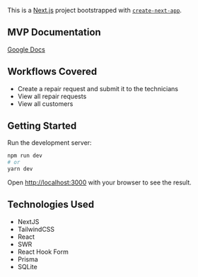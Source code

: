 This is a [Next.js](https://nextjs.org/) project bootstrapped with [`create-next-app`](https://github.com/vercel/next.js/tree/canary/packages/create-next-app).

## MVP Documentation
[Google Docs](https://docs.google.com/document/d/1_NdNHSbmXFqClr9ZO434-oX2VN8ZjTvVAGIagUSB09M/edit?usp=sharing)

## Workflows Covered
* Create a repair request and submit it to the technicians
* View all repair requests
* View all customers

## Getting Started

Run the development server:

```bash
npm run dev
# or
yarn dev
```

Open [http://localhost:3000](http://localhost:3000) with your browser to see the result.


## Technologies Used
* NextJS
* TailwindCSS
* React
* SWR
* React Hook Form
* Prisma
* SQLite